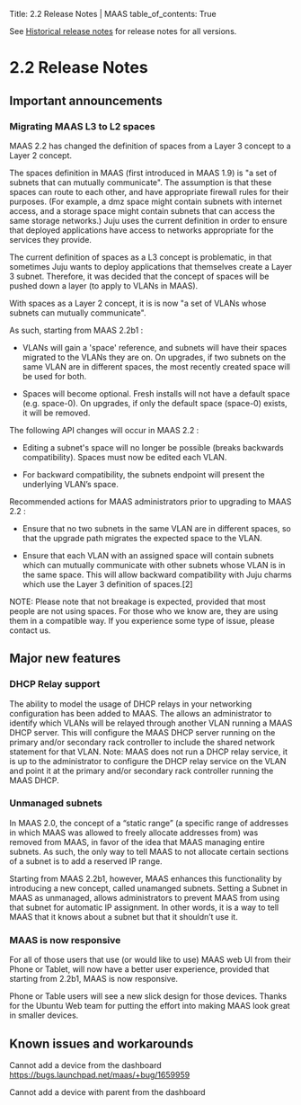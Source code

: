 Title: 2.2 Release Notes | MAAS
table_of_contents: True


See [Historical release notes][historical-release-notes] for release notes for
all versions.


# 2.2 Release Notes

## Important announcements

### Migrating MAAS L3 to L2 spaces

MAAS 2.2 has changed the definition of spaces from a Layer 3 concept to a Layer
2 concept.

The spaces definition in MAAS (first introduced in MAAS 1.9) is "a set of
subnets that can mutually communicate". The assumption is that these spaces can
route to each other, and have appropriate firewall rules for their purposes.
(For example, a dmz space might contain subnets with internet access, and a
storage space might contain subnets that can access the same storage networks.)
Juju uses the current definition in order to ensure that deployed applications
have access to networks appropriate for the services they provide.

The current definition of spaces as a L3 concept is problematic, in that
sometimes Juju wants to deploy applications that themselves create a Layer 3
subnet. Therefore, it was decided that the concept of spaces will be pushed
down a layer (to apply to VLANs in MAAS).

With spaces as a Layer 2 concept, it is is now "a set of VLANs whose subnets
can mutually communicate".

As such, starting from MAAS 2.2b1 :

- VLANs will gain a 'space' reference, and subnets will have their spaces
  migrated to the VLANs they are on. On upgrades, if two subnets on the same
  VLAN are in different spaces, the most recently created space will be used for
  both.

- Spaces will become optional. Fresh installs will not have a default space
  (e.g. space-0). On upgrades, if only the default space (space-0) exists, it
  will be removed.

The following API changes will occur in MAAS 2.2 :

- Editing a subnet's space will no longer be possible (breaks backwards
  compatibility). Spaces must now be edited each VLAN.

- For backward compatibility, the subnets endpoint will present the underlying
  VLAN’s space.

Recommended actions for MAAS administrators prior to upgrading to MAAS 2.2 :

- Ensure that no two subnets in the same VLAN are in different spaces, so that
  the upgrade path migrates the expected space to the VLAN.

- Ensure that each VLAN with an assigned space will contain subnets which can
  mutually communicate with other subnets whose VLAN is in the same space. This
  will allow backward compatibility with Juju charms which use the Layer 3
  definition of spaces.[2]

NOTE: Please note that not breakage is expected, provided that most people are
not using spaces. For those who we know are, they are using them in a
compatible way. If you experience some type of issue, please contact us.


## Major new features

### DHCP Relay support

The ability to model the usage of DHCP relays in your networking configuration
has been added to MAAS. The allows an administrator to identify which VLANs
will be relayed through another VLAN running a MAAS DHCP server. This will
configure the MAAS DHCP server running on the primary and/or secondary rack
controller to include the shared network statement for that VLAN. Note: MAAS
does not run a DHCP relay service, it is up to the administrator to configure
the DHCP relay service on the VLAN and point it at the primary and/or secondary
rack controller running the MAAS DHCP.

### Unmanaged subnets

In MAAS 2.0, the concept of a “static range” (a specific range of addresses in
which MAAS was allowed to freely allocate addresses from) was removed from
MAAS, in favor of the idea that MAAS managing entire subnets. As such, the only
way to tell MAAS to not allocate certain sections of a subnet is to add a
reserved IP range.

Starting from MAAS 2.2b1, however, MAAS enhances this functionality by
introducing a new concept, called unamanged subnets. Setting a Subnet in MAAS
as unmanaged, allows administrators to prevent MAAS from using that subnet for
automatic IP assignment. In other words, it is a way to tell MAAS that it knows
about a subnet but that it shouldn’t use it. 

### MAAS is now responsive

For all of those users that use (or would like to use) MAAS web UI from their
Phone or Tablet, will now have a better user experience, provided that starting
from 2.2b1, MAAS is now responsive. 

Phone or Table users will see a new slick design for those devices. Thanks for
the Ubuntu Web team for putting the effort into making MAAS look great in
smaller devices.


## Known issues and workarounds

Cannot add a device from the dashboard
https://bugs.launchpad.net/maas/+bug/1659959

Cannot add a device with parent from the dashboard


<!-- LINKS -->

[historical-release-notes]: release-notes-all.md
